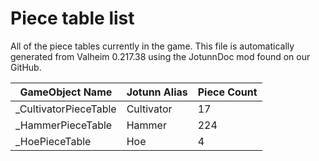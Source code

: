 # Piece table list
All of the piece tables currently in the game.
This file is automatically generated from Valheim 0.217.38 using the JotunnDoc mod found on our GitHub.

|GameObject Name |Jotunn Alias |Piece Count |
|---|---|---|
|_CultivatorPieceTable|Cultivator|17|
|_HammerPieceTable|Hammer|224|
|_HoePieceTable|Hoe|4|
